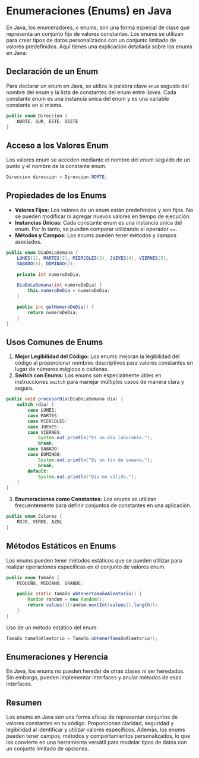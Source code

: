 # Enumeraciones (Enums) en Java

En Java, los enumeradores, o enums, son una forma especial de clase que representa un conjunto fijo de valores constantes. Los enums se utilizan para crear tipos de datos personalizados con un conjunto limitado de valores predefinidos. Aquí tienes una explicación detallada sobre los enums en Java:

## Declaración de un Enum

Para declarar un enum en Java, se utiliza la palabra clave `enum` seguida del nombre del enum y la lista de constantes del enum entre llaves. Cada constante enum es una instancia única del enum y es una variable constante en sí misma.

```java
public enum Direccion {
    NORTE, SUR, ESTE, OESTE
}
```

## Acceso a los Valores Enum

Los valores enum se acceden mediante el nombre del enum seguido de un punto y el nombre de la constante enum.

```java
Direccion direccion = Direccion.NORTE;
```

## Propiedades de los Enums

- **Valores Fijos:** Los valores de un enum están predefinidos y son fijos. No se pueden modificar ni agregar nuevos valores en tiempo de ejecución.
- **Instancias Únicas:** Cada constante enum es una instancia única del enum. Por lo tanto, se pueden comparar utilizando el operador `==`.
- **Métodos y Campos:** Los enums pueden tener métodos y campos asociados.

```java
public enum DiaDeLaSemana {
    LUNES(1), MARTES(2), MIERCOLES(3), JUEVES(4), VIERNES(5),
    SABADO(6), DOMINGO(7);

    private int numeroDeDia;

    DiaDeLaSemana(int numeroDeDia) {
        this.numeroDeDia = numeroDeDia;
    }

    public int getNumeroDeDia() {
        return numeroDeDia;
    }
}
```

## Usos Comunes de Enums

1. **Mejor Legibilidad del Código:** Los enums mejoran la legibilidad del código al proporcionar nombres descriptivos para valores constantes en lugar de números mágicos o cadenas.
2. **Switch con Enums:** Los enums son especialmente útiles en instrucciones `switch` para manejar múltiples casos de manera clara y segura.

```java
public void procesarDia(DiaDeLaSemana dia) {
    switch (dia) {
        case LUNES:
        case MARTES:
        case MIERCOLES:
        case JUEVES:
        case VIERNES:
            System.out.println("Es un día laborable.");
            break;
        case SABADO:
        case DOMINGO:
            System.out.println("Es un fin de semana.");
            break;
        default:
            System.out.println("Día no válido.");
    }
}
```

3. **Enumeraciones como Constantes:** Los enums se utilizan frecuentemente para definir conjuntos de constantes en una aplicación.

```java
public enum Colores {
    ROJO, VERDE, AZUL
}
```

## Métodos Estáticos en Enums

Los enums pueden tener métodos estáticos que se pueden utilizar para realizar operaciones específicas en el conjunto de valores enum.

```java
public enum Tamaño {
    PEQUEÑO, MEDIANO, GRANDE;

    public static Tamaño obtenerTamañoAleatorio() {
        Random random = new Random();
        return values()[random.nextInt(values().length)];
    }
}
```

Uso de un método estático del enum:

```java
Tamaño tamañoAleatorio = Tamaño.obtenerTamañoAleatorio();
```

## Enumeraciones y Herencia

En Java, los enums no pueden heredar de otras clases ni ser heredados. Sin embargo, pueden implementar interfaces y anular métodos de esas interfaces.

## Resumen

Los enums en Java son una forma eficaz de representar conjuntos de valores constantes en tu código. Proporcionan claridad, seguridad y legibilidad al identificar y utilizar valores específicos. Además, los enums pueden tener campos, métodos y comportamientos personalizados, lo que los convierte en una herramienta versátil para modelar tipos de datos con un conjunto limitado de opciones.
